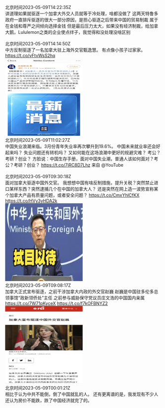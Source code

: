 北京时间2023-05-09T14:22:35Z<br>讲道理如果就驱逐一个加拿大外交人员就等于冷处理，啥都没做了
这两天特鲁多政府一直排斥驱逐的很大一部分原因，是担心驱逐之后带来中国的贸易制裁
属于在金钱和尊严之间倾向选择金钱
但是最后压力太大，如果没有经济制裁，给加拿大鹅，Lululemon之类的企业使点绊子，我觉得和没处理没啥区别<br><br>北京时间2023-05-09T14:14:50Z<br>中方反制驱逐了一名加拿大驻上海外交官甄逸慧。
有点像小孩子过家家。 https://t.co/vFtvWsS2hq<br><img src='/temp/2023/1655818592494157824_0.jpg' width='250' height='250'><br>北京时间2023-05-09T11:02:27Z<br>中国失业浪潮来临。3月份青年失业率再次攀升到19.6%。
中国未来就业率还会好起来吗？
失业问题还有转机吗？
又如何能在这场浪潮中更好的规避灾难？
考公？考研？创业？
方脸说：中国生存手册，面对中国失业潮，普通人该如何面对？考公？考研？创业？ https://t.co/7jRC8D7Lhz 来自 @YouTube<br><br>北京时间2023-05-09T09:30:18Z<br>面对加拿大驱逐中国外交官。
我想想中国有啥反制措施，提升关税？突然禁止进口某样东西？突然逮捕几个在中国的加拿大人？
还是突然在网上造一波势宣称某个加拿大产品有质量问题，或者安全问题？ https://t.co/CmxYhlCfKX https://t.co/HVy3yHDA2k<br><img src='/temp/2023/1655746986216427520_0.jpg' width='250' height='250'><br>北京时间2023-05-09T09:08:17Z<br>加拿大正式宣布驱逐，之前干涉加拿大内政的外交官赵巍
赵巍是中国驻多伦多总领事馆“政新领侨处”主任
之前参与威胁保守党议员庄文浩的中国国内亲属 https://t.co/7W71pKyceX https://t.co/f7kOFBNYZ2<br><img src='/temp/2023/1655741446329356288_0.jpg' width='250' height='250'><br>北京时间2023-05-09T00:01:21Z<br>相比于认为中共不能倒，倒了中国就乱的人。
还有更离谱的是，我发现有不少人还认为房价不能跌，跌了中国经济就完了的。<br><br>